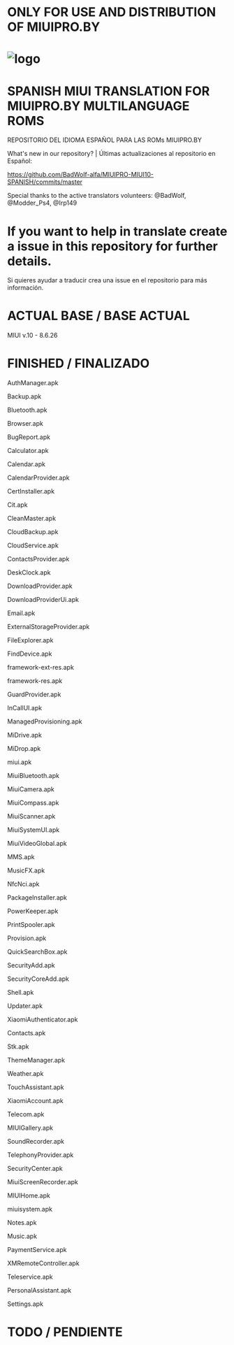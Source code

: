 # ONLY FOR USE AND DISTRIBUTION OF MIUIPRO.BY



# ![logo](https://camo.githubusercontent.com/f211c496b82148d536f634f2bfc8be4d89114228/68747470733a2f2f692e696d6775722e636f6d2f7335507343594d2e706e67)

# SPANISH MIUI TRANSLATION FOR MIUIPRO.BY MULTILANGUAGE ROMS
REPOSITORIO DEL IDIOMA ESPAÑOL PARA LAS ROMs MIUIPRO.BY

What's new in our repository?  | Últimas actualizaciones al repositorio en Español:

https://github.com/BadWolf-alfa/MIUIPRO-MIUI10-SPANISH/commits/master

Special thanks to the active translators volunteers:
@BadWolf, @Modder_Ps4, @Irp149

# If you want to help in translate create a issue in this repository for further details.

Si quieres ayudar a traducir crea una issue en el repositorio para más información.

# ACTUAL BASE / BASE ACTUAL
MIUI v.10 - 8.6.26








# FINISHED / FINALIZADO
AuthManager.apk

Backup.apk

Bluetooth.apk

Browser.apk

BugReport.apk

Calculator.apk

Calendar.apk

CalendarProvider.apk

CertInstaller.apk

Cit.apk

CleanMaster.apk

CloudBackup.apk

CloudService.apk

ContactsProvider.apk

DeskClock.apk

DownloadProvider.apk

DownloadProviderUi.apk

Email.apk

ExternalStorageProvider.apk

FileExplorer.apk

FindDevice.apk

framework-ext-res.apk

framework-res.apk

GuardProvider.apk

InCallUI.apk

ManagedProvisioning.apk

MiDrive.apk

MiDrop.apk

miui.apk

MiuiBluetooth.apk

MiuiCamera.apk

MiuiCompass.apk

MiuiScanner.apk

MiuiSystemUI.apk

MiuiVideoGlobal.apk

MMS.apk

MusicFX.apk

NfcNci.apk

PackageInstaller.apk

PowerKeeper.apk

PrintSpooler.apk

Provision.apk

QuickSearchBox.apk

SecurityAdd.apk

SecurityCoreAdd.apk

Shell.apk

Updater.apk

XiaomiAuthenticator.apk

Contacts.apk

Stk.apk

ThemeManager.apk

Weather.apk

TouchAssistant.apk

XiaomiAccount.apk

Telecom.apk

MIUIGallery.apk

SoundRecorder.apk

TelephonyProvider.apk

SecurityCenter.apk

MiuiScreenRecorder.apk

MIUIHome.apk

miuisystem.apk

Notes.apk

Music.apk

PaymentService.apk

XMRemoteController.apk

Teleservice.apk

PersonalAssistant.apk

Settings.apk

# TODO / PENDIENTE